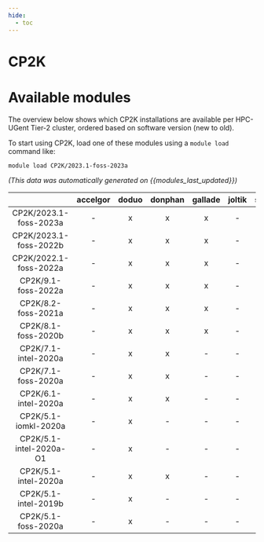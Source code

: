 ```yaml
---
hide:
  - toc
---
```


CP2K
====

# Available modules


The overview below shows which CP2K installations are available per HPC-UGent Tier-2 cluster, ordered based on software version (new to old).

To start using CP2K, load one of these modules using a `module load` command like:

```shell
module load CP2K/2023.1-foss-2023a
```

*(This data was automatically generated on {{modules_last_updated}})*  

| |accelgor|doduo|donphan|gallade|joltik|shinx|skitty|
| :---: | :---: | :---: | :---: | :---: | :---: | :---: | :---: |
|CP2K/2023.1-foss-2023a|-|x|x|x|-|x|x|
|CP2K/2023.1-foss-2022b|-|x|x|x|-|-|-|
|CP2K/2022.1-foss-2022a|-|x|x|x|-|-|-|
|CP2K/9.1-foss-2022a|-|x|x|x|-|-|-|
|CP2K/8.2-foss-2021a|-|x|x|x|-|-|-|
|CP2K/8.1-foss-2020b|-|x|x|x|-|-|-|
|CP2K/7.1-intel-2020a|-|x|x|-|-|-|-|
|CP2K/7.1-foss-2020a|-|x|x|-|-|-|-|
|CP2K/6.1-intel-2020a|-|x|x|-|-|-|-|
|CP2K/5.1-iomkl-2020a|-|x|-|-|-|-|-|
|CP2K/5.1-intel-2020a-O1|-|x|-|-|-|-|-|
|CP2K/5.1-intel-2020a|-|x|x|-|-|-|-|
|CP2K/5.1-intel-2019b|-|x|-|-|-|-|-|
|CP2K/5.1-foss-2020a|-|x|-|-|-|-|-|
